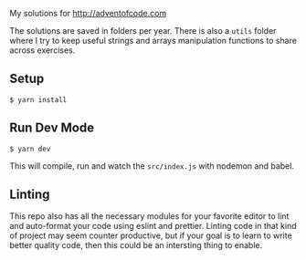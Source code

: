 My solutions for http://adventofcode.com

The solutions are saved in folders per year. There is also a `utils` folder where I try to keep useful strings and arrays manipulation functions to share across exercises.

## Setup

```
$ yarn install
```

## Run Dev Mode

```
$ yarn dev
```

This will compile, run and watch the `src/index.js` with nodemon and babel.

## Linting

This repo also has all the necessary modules for your favorite editor to lint and auto-format your code using eslint and prettier. Linting code in that kind of project may seem counter productive, but if your goal is to learn to write better quality code, then this could be an intersting thing to enable.
